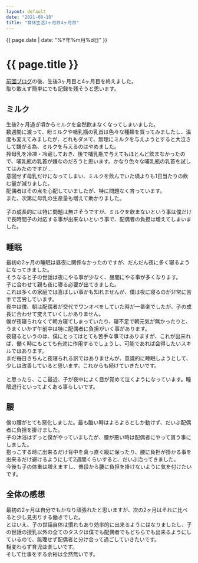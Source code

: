 ```yaml
---
layout: default
date: "2021-08-18"
title: "育休生活3ヶ月目4ヶ月目"
---
```


{{ page.date | date: "%Y年%m月%d日" }}

# {{ page.title }}

[前回ブログ](https://hiraokatakuya.github.io/blog/2021/06/02/childcare_leave)の後、生後3ヶ月目と4ヶ月目を終えました。<br>
取り敢えず簡単にでも記録を残そうと思います。<br>

## ミルク

生後2ヶ月過ぎ頃からミルクを全然飲まなくなってしまいました。<br>
数週間に渡って、粉ミルクや哺乳瓶の乳首は色々な種類を買ってみましたし、温度も変えてみましたが、どれもダメで、無理にミルクを与えようとすると大泣きして嫌がる為、ミルクを与えるのはやめました。<br>
搾母乳を冷凍・冷蔵しておき、後で哺乳瓶で与えてもほとんど飲まなかったので、哺乳瓶の乳首が嫌なのだろうと思います。かなり色々な哺乳瓶の乳首を試してはみたのですが…<br>
意図せず母乳だけになってしまい、ミルクを飲んでいた頃よりも1日当たりの飲む量が減りました。<br>
配偶者はその点を心配していましたが、特に問題なく育っています。<br>
また、次第に母乳の生産量も増えて助かりました。<br>
<br>
子の成長的には特に問題は無さそうですが、ミルクを飲まないという事は僕だけで長時間子の対応する事が出来ないという事で、配偶者の負担は増えてしまいました。<br>

## 睡眠

最初の2ヶ月の睡眠は昼夜に関係なかったのですが、だんだん夜に多く寝るようになってきました。<br>
そうなると子の世話は夜にやる事が少なく、昼間にやる事が多くなります。<br>
子に合わせて親も夜に寝る必要が出てきました。<br>
これは多くの家庭では喜ばしい事かも知れませんが、僕は夜に寝るのが非常に苦手で苦労しています。<br>
夜中は僕、朝は配偶者が交代でワンオペをしていた時が一番楽でしたが、子の成長に合わせて変えていくしかありません。<br>
僕が夜寝られなくて朝方寝てしまっていたり、寝不足で朝元気が無かったりと、うまくいかず午前中は特に配偶者に負担がいく事があります。<br>
夜寝るというのは、僕にとってはとても苦手な事ではありますが、これが出来れば、働く時にもとても有効に作用するでしょうし、可能であれば会得したいスキルではあります。<br>
まだ毎日きちんと夜寝られる訳ではありませんが、意識的に睡眠しようとして、少しは改善していると思います。これからも続けていきたいです。<br>
<br>
と思ったら、ここ最近、子が夜中によく目が覚めて泣くようになっています。睡眠退行といってよくある事らしいです。<br>

## 腰

僕の腰がとても悪化しました。最も酷い時はよろよろとしか動けず、だいぶ配偶者に負担を掛けました。<br>
子の沐浴はずっと僕がやっていましたが、腰が悪い時は配偶者にやって貰う事にしました。<br>
抱っこする時に出来るだけ背中を真っ直ぐ縦に保ったり、腰に負担が掛かる事を出来るだけ避けるようにして2週間くらいすると、だいぶ治ってきました。<br>
今後も子の体重は増えますし、普段から腰に負担を掛けないように気を付けたいです。


## 全体の感想

最初の2ヶ月は自分でもかなり頑張れたと思いますが、次の2ヶ月はそれに比べると少し見劣りする働きでした。<br>
とはいえ、子の世話自体は慣れもあり効率的に出来るようにはなりましたし、子の世話の授乳以外の全てのタスクは僕でも配偶者でもどちらでも出来るようにしているので、無理せず配偶者と分け合って過ごしていきたいです。<br>
相変わらず育児は楽しいです。<br>
そして仕事をする余裕は全然無いです。

